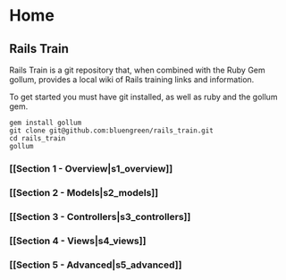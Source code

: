 # Home

## Rails Train

Rails Train is a git repository that, when combined with the Ruby Gem gollum, provides a local wiki of Rails training links and information. 

To get started you must have git installed, as well as ruby and the gollum gem. 
    
    gem install gollum
    git clone git@github.com:bluengreen/rails_train.git
    cd rails_train
    gollum 



### [[Section 1 - Overview|s1_overview]]

### [[Section 2 - Models|s2_models]]

### [[Section 3 - Controllers|s3_controllers]]

### [[Section 4 - Views|s4_views]]

### [[Section 5 - Advanced|s5_advanced]]


